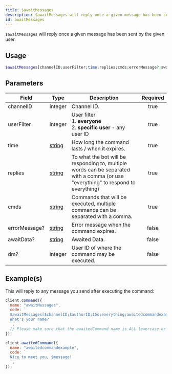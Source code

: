 ```yaml
---
title: $awaitMessages
description: $awaitMessages will reply once a given message has been sent by the given user.
id: awaitMessages
---
```


`$awaitMessages` will reply once a given message has been sent by the given user.

## Usage

```php
$awaitMessages[channelID;userFilter;time;replies;cmds;errorMessage?;awaitData?;dm?]
```

## Parameters

| Field         | Type                                                                                              | Description                                                                                                                        | Required |
| ------------- | ------------------------------------------------------------------------------------------------- | ---------------------------------------------------------------------------------------------------------------------------------- | :------: |
| channelID     | integer                                                                                           | Channel ID.                                                                                                                        |   true   |
| userFilter    | integer                                                                                           | User filter <br /> 1. **everyone** <br /> 2. **specific user** - any user ID                                                       |   true   |
| time          | [string](https://developer.mozilla.org/en-US/docs/Web/JavaScript/Reference/Global_Objects/String) | How long the command lasts / when it expires.                                                                                      |   true   |
| replies       | [string](https://developer.mozilla.org/en-US/docs/Web/JavaScript/Reference/Global_Objects/String) | To what the bot will be responding to, multiple words can be separated with a comma (or use "everything" to respond to everything) |   true   |
| cmds          | [string](https://developer.mozilla.org/en-US/docs/Web/JavaScript/Reference/Global_Objects/String) | Commands that will be executed, multiple commands can be separated with a comma.                                                   |   true   |
| errorMessage? | [string](https://developer.mozilla.org/en-US/docs/Web/JavaScript/Reference/Global_Objects/String) | Error message when the command expires.                                                                                            |  false   |
| awaitData?    | [string](https://developer.mozilla.org/en-US/docs/Web/JavaScript/Reference/Global_Objects/String) | Awaited Data.                                                                                                                      |  false   |
| dm?           | integer                                                                                           | User ID of where the command may be executed.                                                                                      |  false   |

## Example(s)

This will reply to any message you send after executing the command:

```js
client.command({
  name: "awaitMessages",
  code: `
  $awaitMessages[$channelID;$authorID;15s;everything;awaitedcommandexample;Oh? You don't want to talk to me..?] 
  What's your name?
  `,
  // Please make sure that the awaitedCommand name is ALL lowercase or else it won't work.
});

client.awaitedCommand({
  name: "awaitedcommandexample",
  code: `
  Nice to meet you, $message!
  `,
});
```
